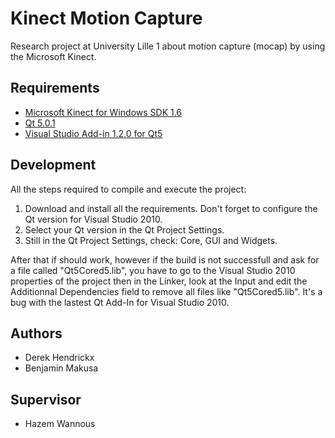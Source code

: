 Kinect Motion Capture
=====================
Research project at University Lille 1 about motion capture (mocap) by using the Microsoft Kinect.

Requirements
------------
* [Microsoft Kinect for Windows SDK 1.6](http://www.microsoft.com/en-us/kinectforwindows/develop/developer-downloads.aspx)
* [Qt 5.0.1](http://releases.qt-project.org/qt5/5.0.1/qt-windows-opensource-5.0.1-msvc2010_32-x86-offline.exe)
* [Visual Studio Add-in 1.2.0 for Qt5](http://releases.qt-project.org/vsaddin/qt-vs-addin-1.2.0-opensource.exe)

Development
-----------
All the steps required to compile and execute the project:

1. Download and install all the requirements. Don't forget to configure the Qt version for Visual Studio 2010.
2. Select your Qt version in the Qt Project Settings.
3. Still in the Qt Project Settings, check: Core, GUI and Widgets.

After that if should work, however if the build is not successfull and ask for a file called "Qt5Cored5.lib", you have to go to the Visual Studio 2010 properties of the project then in the Linker, look at the Input and edit the Additionnal Dependencies field to remove all files like "Qt5Cored5.lib". It's a bug with the lastest Qt Add-In for Visual Studio 2010.

Authors
-------
* Derek Hendrickx
* Benjamin Makusa

Supervisor
----------
* Hazem Wannous
